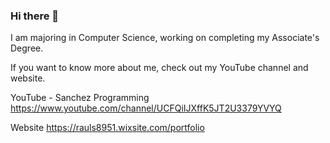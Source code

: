 ### Hi there 👋

<!--
**SanchezProgramming/SanchezProgramming** is a ✨ _special_ ✨ repository because its `README.md` (this file) appears on your GitHub profile.

Here are some ideas to get you started:

- 🔭 I’m currently working on ...
- 🌱 I’m currently learning ...
- 👯 I’m looking to collaborate on ...
- 🤔 I’m looking for help with ...
- 💬 Ask me about ...
- 📫 How to reach me: ...
- 😄 Pronouns: ...
- ⚡ Fun fact: ...
-->

I am majoring in Computer Science, working on completing my Associate's Degree.

If you want to know more about me, check out my YouTube channel and website.

YouTube - Sanchez Programming
https://www.youtube.com/channel/UCFQiIJXffK5JT2U3379YVYQ

Website
https://rauls8951.wixsite.com/portfolio
